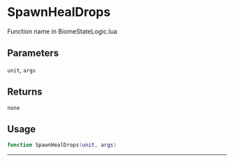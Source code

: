 # SpawnHealDrops
Function name in BiomeStateLogic.lua
## Parameters
`unit`, `args`
## Returns
`none`
## Usage
```lua
function SpawnHealDrops(unit, args)
```
---
